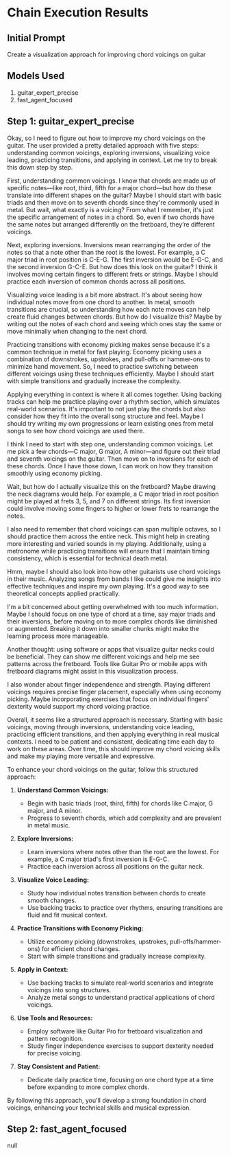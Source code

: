 # Chain Execution Results

## Initial Prompt

Create a visualization approach for improving chord voicings on guitar

## Models Used

1. guitar_expert_precise
2. fast_agent_focused

## Step 1: guitar_expert_precise

<think>
Okay, so I need to figure out how to improve my chord voicings on the guitar. The user provided a pretty detailed approach with five steps: understanding common voicings, exploring inversions, visualizing voice leading, practicing transitions, and applying in context. Let me try to break this down step by step.

First, understanding common voicings. I know that chords are made up of specific notes—like root, third, fifth for a major chord—but how do these translate into different shapes on the guitar? Maybe I should start with basic triads and then move on to seventh chords since they're commonly used in metal. But wait, what exactly is a voicing? From what I remember, it's just the specific arrangement of notes in a chord. So, even if two chords have the same notes but arranged differently on the fretboard, they’re different voicings.

Next, exploring inversions. Inversions mean rearranging the order of the notes so that a note other than the root is the lowest. For example, a C major triad in root position is C-E-G. The first inversion would be E-G-C, and the second inversion G-C-E. But how does this look on the guitar? I think it involves moving certain fingers to different frets or strings. Maybe I should practice each inversion of common chords across all positions.

Visualizing voice leading is a bit more abstract. It's about seeing how individual notes move from one chord to another. In metal, smooth transitions are crucial, so understanding how each note moves can help create fluid changes between chords. But how do I visualize this? Maybe by writing out the notes of each chord and seeing which ones stay the same or move minimally when changing to the next chord.

Practicing transitions with economy picking makes sense because it's a common technique in metal for fast playing. Economy picking uses a combination of downstrokes, upstrokes, and pull-offs or hammer-ons to minimize hand movement. So, I need to practice switching between different voicings using these techniques efficiently. Maybe I should start with simple transitions and gradually increase the complexity.

Applying everything in context is where it all comes together. Using backing tracks can help me practice playing over a rhythm section, which simulates real-world scenarios. It's important to not just play the chords but also consider how they fit into the overall song structure and feel. Maybe I should try writing my own progressions or learn existing ones from metal songs to see how chord voicings are used there.

I think I need to start with step one, understanding common voicings. Let me pick a few chords—C major, G major, A minor—and figure out their triad and seventh voicings on the guitar. Then move on to inversions for each of these chords. Once I have those down, I can work on how they transition smoothly using economy picking.

Wait, but how do I actually visualize this on the fretboard? Maybe drawing the neck diagrams would help. For example, a C major triad in root position might be played at frets 3, 5, and 7 on different strings. Its first inversion could involve moving some fingers to higher or lower frets to rearrange the notes.

I also need to remember that chord voicings can span multiple octaves, so I should practice them across the entire neck. This might help in creating more interesting and varied sounds in my playing. Additionally, using a metronome while practicing transitions will ensure that I maintain timing consistency, which is essential for technical death metal.

Hmm, maybe I should also look into how other guitarists use chord voicings in their music. Analyzing songs from bands I like could give me insights into effective techniques and inspire my own playing. It's a good way to see theoretical concepts applied practically.

I'm a bit concerned about getting overwhelmed with too much information. Maybe I should focus on one type of chord at a time, say major triads and their inversions, before moving on to more complex chords like diminished or augmented. Breaking it down into smaller chunks might make the learning process more manageable.

Another thought: using software or apps that visualize guitar necks could be beneficial. They can show me different voicings and help me see patterns across the fretboard. Tools like Guitar Pro or mobile apps with fretboard diagrams might assist in this visualization process.

I also wonder about finger independence and strength. Playing different voicings requires precise finger placement, especially when using economy picking. Maybe incorporating exercises that focus on individual fingers' dexterity would support my chord voicing practice.

Overall, it seems like a structured approach is necessary. Starting with basic voicings, moving through inversions, understanding voice leading, practicing efficient transitions, and then applying everything in real musical contexts. I need to be patient and consistent, dedicating time each day to work on these areas. Over time, this should improve my chord voicing skills and make my playing more versatile and expressive.
</think>

To enhance your chord voicings on the guitar, follow this structured approach:

1. **Understand Common Voicings:**
   - Begin with basic triads (root, third, fifth) for chords like C major, G major, and A minor.
   - Progress to seventh chords, which add complexity and are prevalent in metal music.

2. **Explore Inversions:**
   - Learn inversions where notes other than the root are the lowest. For example, a C major triad's first inversion is E-G-C.
   - Practice each inversion across all positions on the guitar neck.

3. **Visualize Voice Leading:**
   - Study how individual notes transition between chords to create smooth changes.
   - Use backing tracks to practice over rhythms, ensuring transitions are fluid and fit musical context.

4. **Practice Transitions with Economy Picking:**
   - Utilize economy picking (downstrokes, upstrokes, pull-offs/hammer-ons) for efficient chord changes.
   - Start with simple transitions and gradually increase complexity.

5. **Apply in Context:**
   - Use backing tracks to simulate real-world scenarios and integrate voicings into song structures.
   - Analyze metal songs to understand practical applications of chord voicings.

6. **Use Tools and Resources:**
   - Employ software like Guitar Pro for fretboard visualization and pattern recognition.
   - Study finger independence exercises to support dexterity needed for precise voicing.

7. **Stay Consistent and Patient:**
   - Dedicate daily practice time, focusing on one chord type at a time before expanding to more complex chords.

By following this approach, you'll develop a strong foundation in chord voicings, enhancing your technical skills and musical expression.

## Step 2: fast_agent_focused

null

